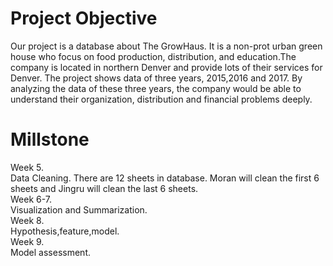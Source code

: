 # Project Objective

Our project is a database about The GrowHaus. It is a non-prot urban green house who focus on food production, distribution, and education.The company is located in northern Denver and provide lots of their services for Denver. The project shows data of three years, 2015,2016 and 2017. By analyzing the data of these three years, the company would be able to understand their organization, distribution and financial problems deeply.
  
# Millstone 

  Week 5. <br />
  Data Cleaning. There are 12 sheets in database. Moran will clean the first 6 sheets and Jingru will clean the last 6 sheets. 
  <br /> Week 6-7. <br />
  Visualization and Summarization. 
  <br /> Week 8. <br />
  Hypothesis,feature,model.
  <br /> Week 9. <br />
  Model assessment.
 

